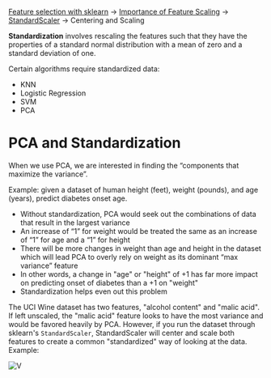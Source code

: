 [Feature selection with sklearn](https://scikit-learn.org/stable/modules/feature_selection.html) -> [Importance of Feature Scaling](https://scikit-learn.org/stable/auto_examples/preprocessing/plot_scaling_importance.html) -> [StandardScaler](https://scikit-learn.org/stable/modules/generated/sklearn.preprocessing.StandardScaler.html#sklearn.preprocessing.StandardScaler) -> Centering and Scaling

**Standardization** involves rescaling the features such that they have the properties of a standard normal distribution with a mean of zero and a standard deviation of one.

Certain algorithms require standardized data:
- KNN
- Logistic Regression 
- SVM
- PCA

# PCA and Standardization 
When we use PCA, we are interested in finding the “components that maximize the variance”. 

Example: given a dataset of human height (feet), weight (pounds), and age (years), predict diabetes onset age. 
- Without standardization, PCA would seek out the combinations of data that result in the largest variance 
- An increase of “1” for weight would be treated the same as an increase of “1” for age and a “1” for height
- There will be more changes in weight than age and height in the dataset which will lead PCA to overly rely on weight as its dominant “max variance” feature
- In other words, a change in "age" or "height" of +1 has far more impact on predicting onset of diabetes than a +1 on "weight"
- Standardization helps even out this problem

The UCI Wine dataset has two features, "alcohol content" and "malic acid". If left unscaled, the "malic acid" feature looks to have the most variance and would be favored heavily by PCA. However, if you run the dataset through sklearn's `StandardScaler`, 
StandardScaler will center and scale both features to create a common "standardized" way of looking at the data. Example:

![V](https://i.imgur.com/roPbp8a.png)
